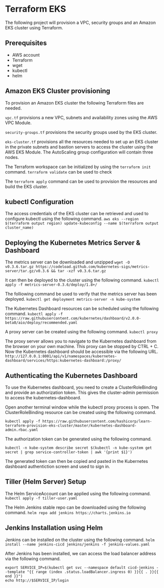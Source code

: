 # Terraform EKS
The following project will provision a VPC, security groups and an Amazon EKS cluster using Terraform.

## Prerequisites
* AWS account
* Terraform
* wget
* kubectl
* helm

## Amazon EKS Cluster provisioning
To provision an Amazon EKS cluster the following Terraform files are needed.

`vpc.tf` provisions a new VPC, subnets and availability zones using the AWS VPC Module.

`security-groups.tf` provisions the security groups used by the EKS cluster.

`eks-cluster.tf` provisions all the resources needed to set up an EKS cluster in the private subnets and bastion servers to access the cluster using the AWS EKS Module. The AutoScaling group configuration will contain three nodes.

The Terraform workspace can be initialized by using the `terraform init` command. `terraform validate` can be used to check 

The `terraform apply` command can be used to provision the resources and build the EKS cluster.

## kubectl Configuration
The access credentials of the EKS cluster can be retrieved and used to configure kubectl using the following command.
`aws eks --region $(terraform output region) update-kubeconfig --name $(terraform output cluster_name)`

## Deploying the Kubernetes Metrics Server & Dashboard
The metrics server can be downloaded and unzipped 
`wget -O v0.3.6.tar.gz https://codeload.github.com/kubernetes-sigs/metrics-server/tar.gz/v0.3.6 && tar -xzf v0.3.6.tar.gz`

It can then be deployed to the cluster using the following command.
`kubectl apply -f metrics-server-0.3.6/deploy/1.8+/`

The folliowing command be used to verify that the metrics server has been deployed.
`kubectl get deployment metrics-server -n kube-system`

The Kubernetes Dashboard resources can be scheduled using the following command.
`kubectl apply -f https://raw.githubusercontent.com/kubernetes/dashboard/v2.0.0-beta8/aio/deploy/recommended.yaml`

A proxy server can be created using the following command.
`kubectl proxy`

The proxy server allows you to navigate to the Kubernetes dashboard from the browser on your own machine. This proxy can be stopped by CTRL + C. Now the Kubernetes dashboard should be accessible via the following URL.
`http://127.0.0.1:8001/api/v1/namespaces/kubernetes-dashboard/services/https:kubernetes-dashboard:/proxy/`

## Authenticating the Kubernetes Dashboard
To use the Kubernetes dashboard, you need to create a ClusterRoleBinding and provide an authorization token. This gives the cluster-admin permission to access the kubernetes-dashboard.

Open another terminal window while the kubectl proxy process is open. The ClusterRoleBinding resource can be created using the following command.

`kubectl apply -f https://raw.githubusercontent.com/hashicorp/learn-terraform-provision-eks-cluster/master/kubernetes-dashboard-admin.rbac.yaml`

The authorization token can be generated using the following command.

`kubectl -n kube-system describe secret $(kubectl -n kube-system get secret | grep service-controller-token | awk '{print $1}')`

The generated token can then be copied and pasted in the Kubernetes dashboard authentiction screen and used to sign in.

## Tiller (Helm Server) Setup
The Helm ServiceAccount can be applied using the following command.
`kubectl apply -f tiller-user.yaml`

The Helm Jenkins stable repo can be downloaded using the following command.
`helm repo add jenkins https://charts.jenkins.io`

## Jenkins Installation using Helm
Jenkins can be installed on the cluster using the following command.
`helm install --name jenkins-cicd jenkins/jenkins -f jenkins-values.yaml`

After Jenkins has been installed, we can access the load balancer address via the following command.

```
export SERVICE_IP=$(kubectl get svc --namespace default cicd-jenkins --template "{{ range (index .status.loadBalancer.ingress 0) }}{{ . }}{{ end }}")
echo http://$SERVICE_IP/login
```